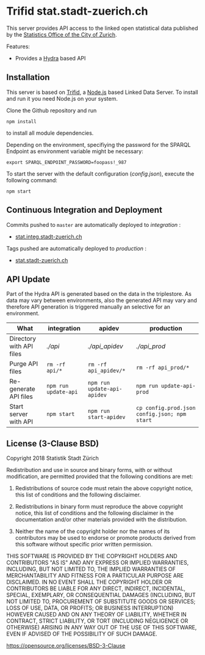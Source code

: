 # Trifid stat.stadt-zuerich.ch

This server provides API access to the linked open statistical data published by the [Statistics Office of the City of Zurich](https://www.stadt-zuerich.ch/statistik).

Features:
* Provides a [Hydra](http://www.hydra-cg.com/) based API

## Installation

This server is based on [Trifid](https://github.com/zazuko/trifid), a [Node.js](http://nodejs.org/) based Linked Data Server.
To install and run it you need Node.js on your system.

Clone the Github repository and run 

    npm install

to install all module dependencies.

Depending on the environment, specifiying the password for the SPARQL Endpoint as environment variable might be necessary:

    export SPARQL_ENDPOINT_PASSWORD=foopass!_987

To start the server with the default configuration (_config.json_), execute the following command:

    npm start


## Continuous Integration and Deployment

Commits pushed to `master` are automatically deployed to _integration_ :

- [stat.integ.stadt-zuerich.ch](https://stat.integ.stadt-zuerich.ch/)

Tags pushed are automatically deployed to _production_ :

- [stat.stadt-zuerich.ch](https://stat.stadt-zuerich.ch)


## API Update

Part of the Hydra API is generated based on the data in the triplestore. As data may vary between environments, also
the generated API may vary and therefore API generation is triggered manually an selective for an environment. 

What                     | integration | apidev | production
------------------------ | ----------- | -------------- | ------------
Directory with API files | *./api*     | *./api_apidev* | *./api_prod*
Purge API files          | `rm -rf api/*` | `rm -rf api_apidev/*` | `rm -rf api_prod/*`
Re-generate API files    | `npm run update-api` | `npm run update-api-apidev` | `npm run update-api-prod`
Start server with API    | `npm start` | `npm run start-apidev` | `cp config.prod.json config.json; npm start`


## License (3-Clause BSD)

Copyright 2018 Statistik Stadt Zürich

Redistribution and use in source and binary forms, with or without modification, are permitted provided that the following conditions are met:

1. Redistributions of source code must retain the above copyright notice, this list of conditions and the following disclaimer.

2. Redistributions in binary form must reproduce the above copyright notice, this list of conditions and the following disclaimer in the documentation and/or other materials provided with the distribution.

3. Neither the name of the copyright holder nor the names of its contributors may be used to endorse or promote products derived from this software without specific prior written permission.

THIS SOFTWARE IS PROVIDED BY THE COPYRIGHT HOLDERS AND CONTRIBUTORS "AS IS" AND ANY EXPRESS OR IMPLIED WARRANTIES, INCLUDING, BUT NOT LIMITED TO, THE IMPLIED WARRANTIES OF MERCHANTABILITY AND FITNESS FOR A PARTICULAR PURPOSE ARE DISCLAIMED. IN NO EVENT SHALL THE COPYRIGHT HOLDER OR CONTRIBUTORS BE LIABLE FOR ANY DIRECT, INDIRECT, INCIDENTAL, SPECIAL, EXEMPLARY, OR CONSEQUENTIAL DAMAGES (INCLUDING, BUT NOT LIMITED TO, PROCUREMENT OF SUBSTITUTE GOODS OR SERVICES; LOSS OF USE, DATA, OR PROFITS; OR BUSINESS INTERRUPTION) HOWEVER CAUSED AND ON ANY THEORY OF LIABILITY, WHETHER IN CONTRACT, STRICT LIABILITY, OR TORT (INCLUDING NEGLIGENCE OR OTHERWISE) ARISING IN ANY WAY OUT OF THE USE OF THIS SOFTWARE, EVEN IF ADVISED OF THE POSSIBILITY OF SUCH DAMAGE.

https://opensource.org/licenses/BSD-3-Clause 
